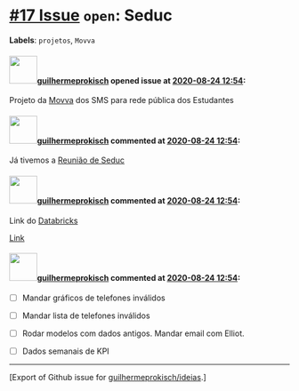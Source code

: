# [\#17 Issue](https://github.com/guilhermeprokisch/ideias/issues/17) `open`: Seduc
**Labels**: `projetos`, `Movva`


#### <img src="https://avatars.githubusercontent.com/u/12011070?u=f18e95eceaa97f69b9d0c5a06270d7bdfbc44b5a&v=4" width="50">[guilhermeprokisch](https://github.com/guilhermeprokisch) opened issue at [2020-08-24 12:54](https://github.com/guilhermeprokisch/ideias/issues/17):

Projeto da [Movva](18) dos SMS para rede pública dos Estudantes

#### <img src="https://avatars.githubusercontent.com/u/12011070?u=f18e95eceaa97f69b9d0c5a06270d7bdfbc44b5a&v=4" width="50">[guilhermeprokisch](https://github.com/guilhermeprokisch) commented at [2020-08-24 12:54](https://github.com/guilhermeprokisch/ideias/issues/17#issuecomment-679108949):

Já tivemos a [Reunião de Seduc](16)

#### <img src="https://avatars.githubusercontent.com/u/12011070?u=f18e95eceaa97f69b9d0c5a06270d7bdfbc44b5a&v=4" width="50">[guilhermeprokisch](https://github.com/guilhermeprokisch) commented at [2020-08-24 12:54](https://github.com/guilhermeprokisch/ideias/issues/17#issuecomment-679109766):

Link do [Databricks](19)

[Link](https://adb-2767429574856683.3.azuredatabricks.net/?o=2767429574856683)

#### <img src="https://avatars.githubusercontent.com/u/12011070?u=f18e95eceaa97f69b9d0c5a06270d7bdfbc44b5a&v=4" width="50">[guilhermeprokisch](https://github.com/guilhermeprokisch) commented at [2020-08-24 12:54](https://github.com/guilhermeprokisch/ideias/issues/17#issuecomment-685108253):

- [ ] Mandar gráficos de telefones inválidos
- [ ] Mandar lista de telefones inválidos
- [ ] Rodar modelos com dados antigos. Mandar email com Elliot.
- [ ] Dados semanais de KPI


-------------------------------------------------------------------------------



[Export of Github issue for [guilhermeprokisch/ideias](https://github.com/guilhermeprokisch/ideias).]
